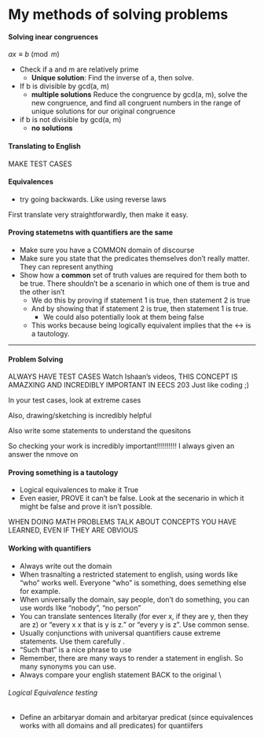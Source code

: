 
# My methods of solving problems


#### Solving inear congruences


$ax \equiv b \pmod{m}$
- Check if a and m are relatively prime
	- **Unique solution**: Find the inverse of a, then solve. 
- If b is divisible by gcd(a, m)
	- **multiple solutions** Reduce the congruence by gcd(a, m), solve the new congruence, and find all congruent numbers in the range of unique solutions for our original congruence
-  if b is not divisible by gcd(a, m)
	- **no solutions**



#### Translating to English
MAKE TEST CASES


#### Equivalences

- try going backwards. Like using reverse laws 

First translate very straightforwardly, then make it easy. 







#### Proving statemetns with quantifiers are the same
- Make sure you have a COMMON domain of discourse
- Make sure you state that the predicates themselves don’t really matter. They can represent anything
- Show how a **common** set of truth values are required for them both to be true. There shouldn’t be a scenario in which one of them is true and the other isn’t
	- We do this by proving if statement 1 is true, then statement 2 is true
	- And by showing that if statement 2 is true, then statement 1 is true. 
		- We could also potentially look at them being false
	- This works because being logically equivalent implies that the $\leftrightarrow$ is a tautology. 

 ---


#### Problem Solving
ALWAYS HAVE TEST CASES
Watch Ishaan’s videos, THIS CONCEPT IS AMAZXING AND INCREDIBLY IMPORTANT IN EECS 203
Just like coding ;)


In your test cases, look at extreme cases 


Also, drawing/sketching is incredibly helpful 


Also write some statements to understand the quesitons 

So checking your work is incredibly important!!!!!!!!!!
I always given an answer the nmove on 






#### Proving something is a tautology 
- Logical equivalences to make it True 
- Even easier, PROVE it can’t be false. Look at the secenario in which it might be false and prove it isn’t possible. 




WHEN DOING MATH PROBLEMS TALK ABOUT CONCEPTS YOU HAVE LEARNED, EVEN IF THEY ARE OBVIOUS






#### Working with quantifiers 
- Always write out the domain 
- When trasnalting a restricted statement to english, using words like “who” works well. Everyone “who” is something, does semething else for example.
- When universally the domain, say people, don’t do something, you can use words like “nobody”, “no person”
- You can translate sentences literally (for ever x, if they are y, then they are z) or “every x x that is y is z.” or “every y is z”. Use common sense.
- Usually conjunctions with universal quantifiers cause extreme statements. Use them carefully . 
- “Such that” is a nice phrase to use  
- Remember, there are many ways to render a statement in english. So many synonyms you can use. 
- Always compare your english statement BACK to the original \



###### Logical Equivalence testing
- Define an arbitaryar domain and arbitaryar predicat (since equivalences works with all domains and all predicates) for quantiifers